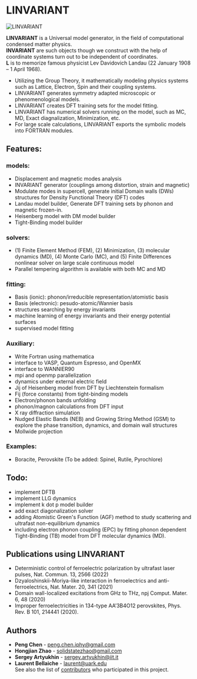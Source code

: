 # LINVARIANT
![LINVARIANT](https://user-images.githubusercontent.com/12060384/179304207-a81112d9-ec48-47ae-b650-9ea2645d540b.png)

**LINVARIANT** is a Universal model generator, in the field of computational condensed matter physics. <br />
**INVARIANT** are such objects though we construct with the help of coordinate systems turn out to be independent of coordinates. <br />
**L** is to memorize famous physicist Lev Davidovich Landau (22 January 1908 – 1 April 1968). <br />
- Utilizing the Group Theory, it mathematically modeling physics systems such as Lattice, Electron, Spin and their coupling systems.
- LINVARIANT generates symmetry adapted microscopic or phenomenological models.
- LINVARIANT creates DFT training sets for the model fitting.
- LINVARIANT has numerical solvers running on the model, such as MC, MD, Exact diagnalization, Minimization, etc.
- For large scale calculations, LINVARIANT exports the symbolic models into FORTRAN modules.
## Features:
### models:
- Displacement and magnetic modes analysis
- INVARIANT generator (couplings among distortion, strain and magnetic)
- Modulate modes in supercell, generate initial Domain walls (DWs) structures for Density Functional Theory (DFT) codes
- Landau model builder, Generate DFT training sets by phonon and magnetic frozen-in.
- Heisenberg model with DM model builder
- Tight-Binding model builder
### solvers:
- (1) Finite Element Method (FEM), (2) Minimization, (3) molecular dynamics (MD), (4) Monte Carlo (MC), and (5) Finite Differences nonlinear solver on large scale continuous model
- Parallel tempering algorithm is available with both MC and MD
### fitting:
- Basis (ionic): phonon/irreducible representation/atomistic basis
- Basis (electronic): pesudo-atomic/Wannier basis
- structures searching by energy invariants
- machine learning of energy invariants and their energy potential surfaces
- supervised model fitting
### Auxiliary:
- Write Fortran using mathematica
- interface to VASP, Quantum Espresso, and OpenMX
- interface to WANNIER90
- mpi and openmp parallelization
- dynamics under external electric field
- Jij of Heisenberg model from DFT by Liechtenstein formalism
- Fij (force constants) from tight-binding models
- Electron/phonon bands unfolding
- phonon/magnon calculations from DFT input
- X ray diffraction simulation
- Nudged Elastic Bands (NEB) and Growing String Method (GSM) to explore the phase transition, dynamics, and domain wall structures
- Mollwide projection
### Examples:
- Boracite, Perovskite (To be added: Spinel, Rutile, Pyrochlore)
## Todo:
- implement DFTB
- implement LLG dynamics
- implement k dot p model builder
- add exact diagonalization solver
- adding Atomistic Green's Function (AGF) method to study scattering and ultrafast non-equilibrium dynamics
- including electron phonon coupling (EPC) by fitting phonon dependent Tight-Binding (TB) model from DFT molecular dynamics (MD).
## Publications using LINVARIANT
- Deterministic control of ferroelectric polarization by ultrafast laser pulses, Nat. Commun. 13, 2566 (2022)
- Dzyaloshinskii-Moriya-like interaction in ferroelectrics and anti-ferroelectrics, Nat. Mater. 20, 341 (2021)
- Domain wall-localized excitations from GHz to THz, npj Comput. Mater. 6, 48 (2020)
- Improper ferroelectricities in 134-type AA’3B4O12 perovskites, Phys. Rev. B 101, 214441 (2020).
## Authors
* **Peng Chen** - peng.chen.iphy@gmail.com
* **Hongjian Zhao** - solidstatezhao@gmail.com
* **Sergey Artyukhin** - sergey.artyukhin@iit.it
* **Laurent Bellaiche** - laurent@uark.edu   <br />
See also the list of [contributors](https://github.com/PaulChern/LINVARIANT/contributors) who participated in this project.
